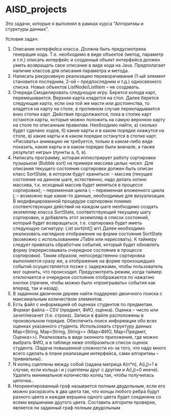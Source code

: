 # AISD_projects

Это задачи, которые я выполнял в рамках курса "Алгоритмы и стурктуры данных".

Условия задач:
1. Описание интерфейса класса. Должна быть предусмотрена генерация кода. Т.е.
   необходимо в виде объектов (метод, параметр и т.п.) описать интерфейс и созданный
   объект интерфейса должен уметь возвращать свое описание в виде кода на Java.
   Предполагает наличие классов для описания параметра и метода.
2. Написать рекурсивную реализацию переворачивания (1-ый элемент становится
   последним, 2-ой – предпоследним и т.д.) односвязного списка. Новых объектов ListNode/ListItem – не создавать.
3. Очереди.Смоделировать следующую игру. Берется колода карт, перемешивается. Верхняя карта
   кладется на стол. Далее берется следующая карта, если она той же масти или
   достоинства, то кладется на карту на столе, в противном случае перекладывается вниз
   стопки карт. Действия продолжаются, пока в стопке карт остаются карты, которые
   можно положить на самую верхнюю карту на столе по описанным правилам.
   Необходимо найти, а) сколько будет сделано ходов, б) какие карты и в каком порядке
   окажутся на столе, в) какие карты и в каком порядке останутся в стопке карт.
   «Рисовать» анимацию не требуется, только в каком-либо виде показать, какие карты и в
   каком порядке были вначале, а также результат «игры» (пункты а, б, в).
4. Написать программу, которая иллюстрирует работу сортировки пузырьком (Bubble
   sort) на примере массива целых чисел. Для описания текущего состояния сортировки
   должен быть описан класс SortState, в котором будут храниться:
   – массив (текущее состояние на данном шаге, естественно, надо делать копию
   массива, т.к. исходный массив будет меняться в процессе сортировки);
   – переменная цикла i;
   – переменная вложенного цикла j;
   – возможно еще какие-то данные, необходимые для визуализации.
   В модифицированной процедуре сортировки помимо соответствующих действий на
   каждом шаге необходимо создать экземпляр класса SortState, соответствующий
   текущему шагу сортировки, и добавлять этот экземпляр в список состояний, который
   будет возвращаться, т.е. сортировка будет иметь следующую сигнатуру:
   List<SortState> sort(int[] arr)
   Далее необходимо реализовать наглядное отображение на форме состояния SortState
   (возможно с использованием JTable или нарисовать). К таймеру следует привязать
   обработчик событий, который будет обновлять форму (перерисовывать очередное
   состояние в процессе сортировки).
   Таким образом, непосредственно сортировка выполняется сразу же, а отображение на
   форме произошедших событий осуществляется позже с задержками, чтобы пользователь
   мог оценить, что происходит.
   Предусмотреть режим, когда таймер отключается и очередное состояние отображается
   по нажатию кнопки (причем, чтобы можно было «проигрывать» события как вперед, так
   и назад).
5. В заданном двоичном дереве найти поддерево двоичного поиска с
   максимальным количеством элементов.
6. Есть файл с информацией об оценках студентов по предметам. Формат файла – CSV
   (предмет, ФИО, оценка). Оценка – число или зачет/незачет (т.е. строка). Записи в файле
   расположены в произвольном порядке. Обеспечить поиск информации обо всех оценках
   указанного студента. Использовать структуру данных Map<String, Map<String, String>>
   (Map<ФИО, Map<Предмет, Оценка>>). Реализовать в виде оконного приложения, где
   можно выбрать ФИО, а в таблице ниже отобразиться список оценок студента. (Задача
   повышенной сложности из-за того, что надо много всего сделать в плане реализации
   интерфейса, сами алгоритмы – тривиальны).
7. N колец сцеплены между собой (задана матрица A(n*n), A(i,j)=1 в случае, если кольца
   i и j сцеплены друг с другом и A(i,j)=0 иначе). Удалить минимальное количество
   колец так, чтобы получилась цепочка..
8. Неориентированный граф называется полным двудольным, если его можно раскрасить в
   два цвета так, что концы любого ребра будут разного цвета и каждая вершина одного
   цвета будет соединена со всеми вершинами другого цвета. Составить алгоритм проверки,
   является ли заданный граф полным двудольным
